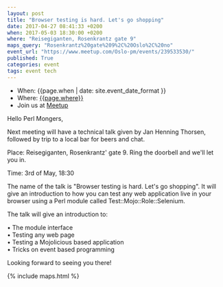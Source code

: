 ```yaml
---
layout: post
title: "Browser testing is hard. Let's go shopping"
date: 2017-04-27 08:41:33 +0200
when: 2017-05-03 18:30:00 +0200
where: "Reisegiganten, Rosenkrantz gate 9"
maps_query: "Rosenkrantz%20gate%209%2C%20Oslo%2C%20no"
event_url: "https://www.meetup.com/Oslo-pm/events/239533530/"
published: True
categories: event
tags: event tech
---
```


* When: {{page.when | date: site.event_date_format }}
* Where: [{{page.where}}]({{site.maps_url}}{{page.maps_query}})
* Join us at [Meetup]({{page.event_url}})

Hello Perl Mongers,

Next meeting will have a technical talk given by Jan Henning Thorsen, followed by trip to a local bar for beers and chat.

Place: Reisegiganten, Rosenkrantz&#39; gate 9. Ring the doorbell and we&#39;ll let you in.

Time: 3rd of May, 18:30

The name of the talk is &quot;Browser testing is hard. Let&#39;s go shopping&quot;. It will give an introduction to how you can test any web application live in your browser using a Perl module called Test::Mojo::Role::Selenium.

The talk will give an introduction to:

• The module interface<br>• Testing any web page<br>• Testing a Mojolicious based application<br>• Tricks on event based programming

Looking forward to seeing you there!

{% include maps.html %}